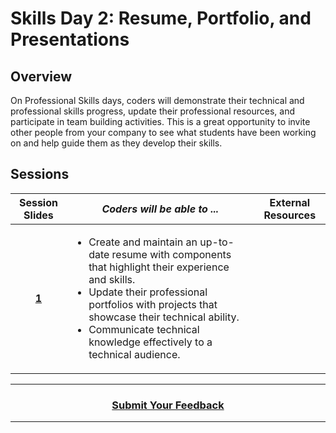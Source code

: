 # Skills Day 2: Resume, Portfolio, and Presentations

## Overview
On Professional Skills days, coders will demonstrate their technical and professional skills progress, update their professional resources, and participate in team building activities. This is a great opportunity to invite other people from your company to see what students have been working on and help guide them as they develop their skills.

## Sessions 
|Session Slides|*Coders will be able to ...*|External Resources
|:-------:|-------|:-------:|
|[**1**](https://docs.google.com/presentation/d/19BxbT0Ul2OZMZ1wa7e3bKHO_YEZAnyrQJi8S2daZsww/edit#slide=id.g3748a0c7e9_0_0)|<ul> <li>Create and maintain an up-to-date resume with components that highlight their experience and skills.</li> <li> Update their professional portfolios with projects that showcase their technical ability.</li><li>Communicate technical knowledge effectively to a technical audience.</li> </ul>|

----
<h3 align="center"><a href="https://docs.google.com/forms/d/e/1FAIpQLSeLpI-m6UKvIxk97F8R1iidFRaYXJ3dfcUuIjx2Pz0WMfO1SA/viewform">Submit Your Feedback</a>  </h3>

----

